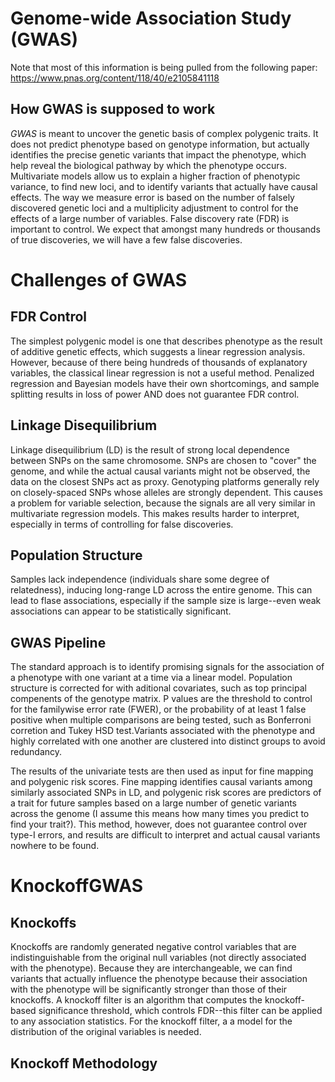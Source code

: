 # Genome-wide Association Study (GWAS)

Note that most of this information is being pulled from the following paper: <https://www.pnas.org/content/118/40/e2105841118>

## How GWAS is supposed to work

*GWAS* is meant to uncover the genetic basis of complex polygenic traits. It does not predict phenotype based on genotype information, but actually identifies the precise genetic variants that impact the phenotype, which help reveal the biological pathway by which the phenotype occurs. Multivariate models allow us to explain a higher fraction of phenotypic variance, to find new loci, and to identify variants that actually have causal effects. The way we measure error is based on the number of falsely discovered genetic loci and a multiplicity adjustment to control for the effects of a large number of variables. False discovery rate (FDR) is important to control. We expect that amongst many hundreds or thousands of true discoveries, we will have a few false discoveries.

# Challenges of GWAS

## FDR Control

The simplest polygenic model is one that describes phenotype as the result of additive genetic effects, which suggests a linear regression analysis. However, because of there being hundreds of thousands of explanatory variables, the classical linear regression is not a useful method. Penalized regression and Bayesian models have their own shortcomings, and sample splitting results in loss of power AND does not guarantee FDR control.

## Linkage Disequilibrium

Linkage disequilibrium (LD) is the result of strong local dependence between SNPs on the same chromosome. SNPs are chosen to "cover" the genome, and while the actual causal variants might not be observed, the data on the closest SNPs act as proxy. Genotyping platforms generally rely on closely-spaced SNPs whose alleles are strongly dependent. This causes a problem for variable selection, because the signals are all very similar in multivariate regression models. This makes results harder to interpret, especially in terms of controlling for false discoveries.

## Population Structure

Samples lack independence (individuals share some degree of relatedness), inducing long-range LD across the entire genome. This can lead to flase associations, especially if the sample size is large--even weak associations can appear to be statistically significant. 

## GWAS Pipeline

The standard approach is to identify promising signals for the association of a phenotype with one variant at a time via a linear model. Population structure is corrected for with aditional covariates, such as top principal compenents of the genotype matrix. P values are the threshold to control for the familywise error rate (FWER), or the probability of at least 1 false positive when multiple comparisons are being tested, such as Bonferroni corretion and Tukey HSD test.Variants associated with the phenotype and highly correlated with one another are clustered into distinct groups to avoid redundancy. 

The results of the univariate tests are then used as input for fine mapping and polygenic risk scores. Fine mapping identifies causal variants among similarly associated SNPs in LD, and polygenic risk scores are predictors of a trait for future samples based on a large number of genetic variants across the genome (I assume this means how many times you predict to find your trait?). This method, however, does not guarantee control over type-I errors, and results are difficult to interpret and actual causal variants nowhere to be found. 

# KnockoffGWAS

## Knockoffs

Knockoffs are randomly generated negative control variables that are indistinguishable from the original null variables (not directly associated with the phenotype). Because they are interchangeable, we can find variants that actually influence the phenotype because their association with the phenotype will be significantly stronger than those of their knockoffs. A knockoff filter is an algorithm that computes the knockoff-based significance threshold, which controls FDR--this filter can be applied to any association statistics. For the knockoff filter, a a model for the distribution of the original variables is needed.

## Knockoff Methodology

